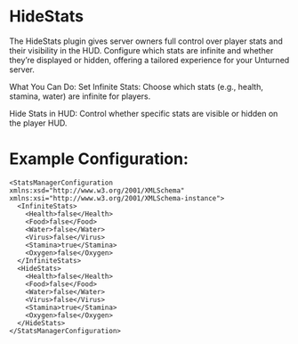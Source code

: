 # HideStats
The HideStats plugin gives server owners full control over player stats and their visibility in the HUD. Configure which stats are infinite and whether they’re displayed or hidden, offering a tailored experience for your Unturned server.

What You Can Do:
Set Infinite Stats: Choose which stats (e.g., health, stamina, water) are infinite for players.

Hide Stats in HUD: Control whether specific stats are visible or hidden on the player HUD.

# Example Configuration:
```
<StatsManagerConfiguration xmlns:xsd="http://www.w3.org/2001/XMLSchema" xmlns:xsi="http://www.w3.org/2001/XMLSchema-instance">
  <InfiniteStats>
    <Health>false</Health>
    <Food>false</Food>
    <Water>false</Water>
    <Virus>false</Virus>
    <Stamina>true</Stamina>
    <Oxygen>false</Oxygen>
  </InfiniteStats>
  <HideStats>
    <Health>false</Health>
    <Food>false</Food>
    <Water>false</Water>
    <Virus>false</Virus>
    <Stamina>true</Stamina>
    <Oxygen>false</Oxygen>
  </HideStats>
</StatsManagerConfiguration>
```
